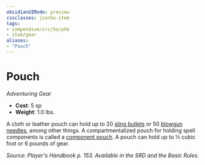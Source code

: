 ```yaml
---
obsidianUIMode: preview
cssclasses: json5e-item
tags:
- compendium/src/5e/phb
- item/gear
aliases: 
- "Pouch"
---
```

# Pouch
*Adventuring Gear*  

- **Cost**: 5 sp
- **Weight**: 1.0 lbs.

A cloth or leather pouch can hold up to 20 [sling bullets](/Systems/5e/items/sling-bullet.md) or 50 [blowgun needles](/Systems/5e/items/blowgun-needle.md), among other things. A compartmentalized pouch for holding spell components is called a [component pouch](/Systems/5e/items/component-pouch.md). A pouch can hold up to ⅕ cubic foot or 6 pounds of gear.

*Source: Player's Handbook p. 153. Available in the SRD and the Basic Rules.*